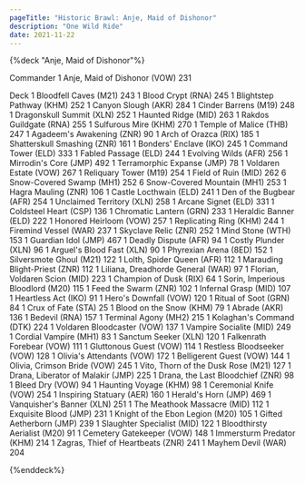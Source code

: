```yaml
---
pageTitle: "Historic Brawl: Anje, Maid of Dishonor"
description: "One Wild Ride"
date: 2021-11-22
---
```


{%deck "Anje, Maid of Dishonor"%}

Commander
1 Anje, Maid of Dishonor (VOW) 231

Deck
1 Bloodfell Caves (M21) 243
1 Blood Crypt (RNA) 245
1 Blightstep Pathway (KHM) 252
1 Canyon Slough (AKR) 284
1 Cinder Barrens (M19) 248
1 Dragonskull Summit (XLN) 252
1 Haunted Ridge (MID) 263
1 Rakdos Guildgate (RNA) 255
1 Sulfurous Mire (KHM) 270
1 Temple of Malice (THB) 247
1 Agadeem's Awakening (ZNR) 90
1 Arch of Orazca (RIX) 185
1 Shatterskull Smashing (ZNR) 161
1 Bonders' Enclave (IKO) 245
1 Command Tower (ELD) 333
1 Fabled Passage (ELD) 244
1 Evolving Wilds (AFR) 256
1 Mirrodin's Core (JMP) 492
1 Terramorphic Expanse (JMP) 78
1 Voldaren Estate (VOW) 267
1 Reliquary Tower (M19) 254
1 Field of Ruin (MID) 262
6 Snow-Covered Swamp (MH1) 252
6 Snow-Covered Mountain (MH1) 253
1 Hagra Mauling (ZNR) 106
1 Castle Locthwain (ELD) 241
1 Den of the Bugbear (AFR) 254
1 Unclaimed Territory (XLN) 258
1 Arcane Signet (ELD) 331
1 Coldsteel Heart (CSP) 136
1 Chromatic Lantern (GRN) 233
1 Heraldic Banner (ELD) 222
1 Honored Heirloom (VOW) 257
1 Replicating Ring (KHM) 244
1 Firemind Vessel (WAR) 237
1 Skyclave Relic (ZNR) 252
1 Mind Stone (WTH) 153
1 Guardian Idol (JMP) 467
1 Deadly Dispute (AFR) 94
1 Costly Plunder (XLN) 96
1 Arguel's Blood Fast (XLN) 90
1 Phyrexian Arena (8ED) 152
1 Silversmote Ghoul (M21) 122
1 Lolth, Spider Queen (AFR) 112
1 Marauding Blight-Priest (ZNR) 112
1 Liliana, Dreadhorde General (WAR) 97
1 Florian, Voldaren Scion (MID) 223
1 Champion of Dusk (RIX) 64
1 Sorin, Imperious Bloodlord (M20) 115
1 Feed the Swarm (ZNR) 102
1 Infernal Grasp (MID) 107
1 Heartless Act (IKO) 91
1 Hero's Downfall (VOW) 120
1 Ritual of Soot (GRN) 84
1 Crux of Fate (STA) 25
1 Blood on the Snow (KHM) 79
1 Abrade (AKR) 136
1 Bedevil (RNA) 157
1 Terminal Agony (MH2) 215
1 Kolaghan's Command (DTK) 224
1 Voldaren Bloodcaster (VOW) 137
1 Vampire Socialite (MID) 249
1 Cordial Vampire (MH1) 83
1 Sanctum Seeker (XLN) 120
1 Falkenrath Forebear (VOW) 111
1 Gluttonous Guest (VOW) 114
1 Restless Bloodseeker (VOW) 128
1 Olivia's Attendants (VOW) 172
1 Belligerent Guest (VOW) 144
1 Olivia, Crimson Bride (VOW) 245
1 Vito, Thorn of the Dusk Rose (M21) 127
1 Drana, Liberator of Malakir (JMP) 225
1 Drana, the Last Bloodchief (ZNR) 98
1 Bleed Dry (VOW) 94
1 Haunting Voyage (KHM) 98
1 Ceremonial Knife (VOW) 254
1 Inspiring Statuary (AER) 160
1 Herald's Horn (JMP) 469
1 Vanquisher's Banner (XLN) 251
1 The Meathook Massacre (MID) 112
1 Exquisite Blood (JMP) 231
1 Knight of the Ebon Legion (M20) 105
1 Gifted Aetherborn (JMP) 239
1 Slaughter Specialist (MID) 122
1 Bloodthirsty Aerialist (M20) 91
1 Cemetery Gatekeeper (VOW) 148
1 Immersturm Predator (KHM) 214
1 Zagras, Thief of Heartbeats (ZNR) 241
1 Mayhem Devil (WAR) 204

{%enddeck%}
